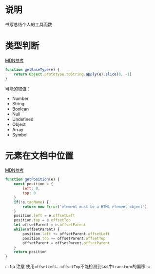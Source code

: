 # 说明
书写总结个人的工具函数

[类型判断]:https://developer.mozilla.org/zh-CN/docs/Web/JavaScript/Reference/Global_Objects/Object/toString#Using_toString()_to_detect_object_class
[offset]:https://developer.mozilla.org/zh-CN/docs/Web/API/HTMLElement/offsetParent


#  类型判断
[MDN参考][类型判断]
```js
function getBaseType(e) {
    return Object.prototype.toString.apply(e).slice(8, -1)
}
```
可能的取值：
* Number
* String
* Boolean
* Null
* Undefined
* Object
* Array
* Symbol


# 元素在文档中位置
[MDN参考][offSet]
```js
function getPosition(e) {
    const position = {
        left: 0,
        top: 0
    }
    if(!e.tagName) {
        return new Error('element must be a HTML element object')
    }
    position.left = e.offsetLeft
    position.top = e.offsetTop
    let offsetParent = e.offsetParent
    while(offsetParent) {
        position.left += offsetParent.offsetLeft
        position.top += offsetParent.offsetTop
        offsetParent = offsetParent.offsetParent
    }
    return position
}

```
::: tip 注意
使用`offsetLeft`、`offsetTop`不能检测到css中`transform`的偏移
:::